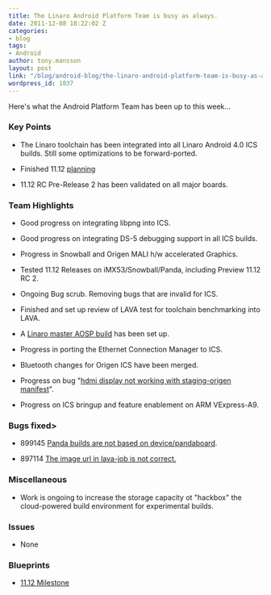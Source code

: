 ```yaml
---
title: The Linaro Android Platform Team is busy as always.
date: 2011-12-08 18:22:02 Z
categories:
- blog
tags:
- Android
author: tony.mansson
layout: post
link: "/blog/android-blog/the-linaro-android-platform-team-is-busy-as-always/"
wordpress_id: 1037
---
```


Here's what the Android Platform Team has been up to this week...

### Key Points

  * The Linaro toolchain has been integrated into all Linaro Android 4.0 ICS builds. Still some optimizations to be forward-ported.


  * Finished 11.12 [planning](https://launchpad.net/linaro-android/+milestone/11.12)


  * 11.12 RC Pre-Release 2 has been validated on all major boards.

### Team Highlights

  * Good progress on integrating libpng into ICS.


  * Good progress on integrating DS-5 debugging support in all ICS builds.


  * Progress in Snowball and Origen MALI h/w accelerated Graphics.


  * Tested 11.12 Releases on iMX53/Snowball/Panda, including Preview 11.12 RC 2.


  * Ongoing Bug scrub. Removing bugs that are invalid for ICS.


  * Finished and set up review of LAVA test for toolchain benchmarking into LAVA.


  * A [Linaro master AOSP build]() has been set up.


  * Progress in porting the Ethernet Connection Manager to ICS.


  * Bluetooth changes for Origen ICS have been merged.


  * Progress on bug "[hdmi display not working with staging-origen manifest](https://bugs.launchpad.net/linaro-android/+bug/888644)".


  * Progress on ICS bringup and feature enablement on ARM VExpress-A9.


### Bugs fixed>

  * 899145 [Panda builds are not based on device/pandaboard](https://bugs.launchpad.net/linaro-android/+bug/899145).


  * 897114 [The image url in lava-job is not correct.](https://bugs.launchpad.net/linaro-android/+bug/897114)

### Miscellaneous

  * Work is ongoing to increase the storage capacity ot "hackbox" the cloud-powered build environment for experimental builds.

### Issues

  * None


### Blueprints

  * [11.12 Milestone](https://launchpad.net/linaro-android/+milestone/11.12)
